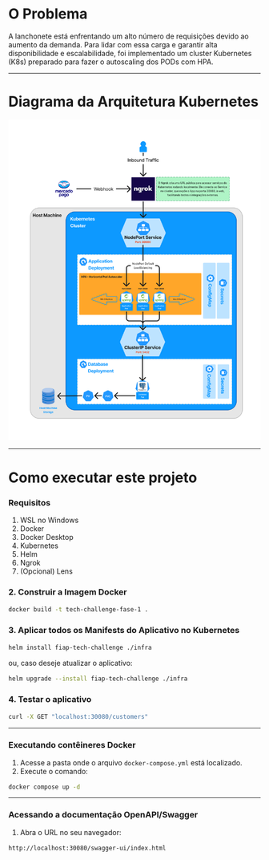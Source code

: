 # O Problema

A lanchonete está enfrentando um alto número de requisições devido ao aumento da demanda. 
Para lidar com essa carga e garantir alta disponibilidade e escalabilidade, 
foi implementado um cluster Kubernetes (K8s) preparado para fazer o autoscaling dos PODs com HPA.

---

# Diagrama da Arquitetura Kubernetes

![K8S_Architecture](assets/KubernetesArchitecture.png)

---

# Como executar este projeto

### Requisitos
1. WSL no Windows
2. Docker
3. Docker Desktop
4. Kubernetes
5. Helm
6. Ngrok
6. (Opcional) Lens


### 2. Construir a Imagem Docker

```sh
docker build -t tech-challenge-fase-1 .
```

### 3. Aplicar todos os Manifests do Aplicativo no Kubernetes

```sh
helm install fiap-tech-challenge ./infra
```

ou, caso deseje atualizar o aplicativo:

```sh
helm upgrade --install fiap-tech-challenge ./infra
```

### 4. Testar o aplicativo

```sh
curl -X GET "localhost:30080/customers"
```

---

### Executando contêineres Docker

1. Acesse a pasta onde o arquivo `docker-compose.yml` está localizado.
2. Execute o comando:

```sh
docker compose up -d
```

---

### Acessando a documentação OpenAPI/Swagger

1. Abra o URL no seu navegador:

```sh
http://localhost:30080/swagger-ui/index.html
```